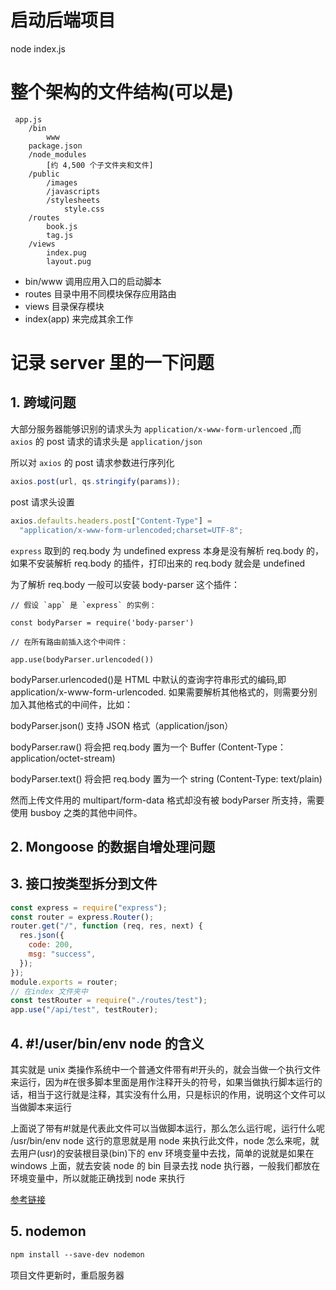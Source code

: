 <!--
 * @Author: Mia
 * @Date: 2021-11-05 15:18:25
 * @LastEditors: Please set LastEditors
 * @LastEditTime: 2022-04-27 13:29:35
 * @Description: server 基于 Express 框架搭建的服务器
-->

# 启动后端项目

node index.js

# 整个架构的文件结构(可以是)

```
 app.js
    /bin
        www
    package.json
    /node_modules
        [约 4,500 个子文件夹和文件]
    /public
        /images
        /javascripts
        /stylesheets
            style.css
    /routes
        book.js
        tag.js
    /views
        index.pug
        layout.pug
```
- bin/www 调用应用入口的启动脚本
- routes 目录中用不同模块保存应用路由
- views 目录保存模块
- index(app) 来完成其余工作


# 记录 server 里的一下问题

## 1. 跨域问题

大部分服务器能够识别的请求头为 `application/x-www-form-urlencoed` ,而 `axios` 的 post 请求的请求头是 `application/json`

所以对 `axios` 的 post 请求参数进行序列化

```javascript
axios.post(url, qs.stringify(params));
```

post 请求头设置

```javascript
axios.defaults.headers.post["Content-Type"] =
  "application/x-www-form-urlencoded;charset=UTF-8";
```

`express` 取到的 req.body 为 undefined
express 本身是没有解析 req.body 的，如果不安装解析 req.body 的插件，打印出来的 req.body 就会是 undefined

为了解析 req.body 一般可以安装 body-parser 这个插件：

```
// 假设 `app` 是 `express` 的实例：

const bodyParser = require('body-parser')

// 在所有路由前插入这个中间件：

app.use(bodyParser.urlencoded())
```

bodyParser.urlencoded()是 HTML 中默认的查询字符串形式的编码,即 application/x-www-form-urlencoded. 如果需要解析其他格式的，则需要分别加入其他格式的中间件，比如：

bodyParser.json() 支持 JSON 格式（application/json）

bodyParser.raw() 将会把 req.body 置为一个 Buffer (Content-Type：application/octet-stream)

bodyParser.text() 将会把 req.body 置为一个 string (Content-Type: text/plain)

然而上传文件用的 multipart/form-data 格式却没有被 bodyParser 所支持，需要使用 busboy 之类的其他中间件。

## 2. Mongoose 的数据自增处理问题

## 3. 接口按类型拆分到文件

```javascript
const express = require("express");
const router = express.Router();
router.get("/", function (req, res, next) {
  res.json({
    code: 200,
    msg: "success",
  });
});
module.exports = router;
// 在index 文件夹中
const testRouter = require("./routes/test");
app.use("/api/test", testRouter);
```

## 4. #!/user/bin/env node 的含义

其实就是 unix 类操作系统中一个普通文件带有#!开头的，就会当做一个执行文件来运行，因为#在很多脚本里面是用作注释开头的符号，如果当做执行脚本运行的话，相当于这行就是注释，其实没有什么用，只是标识的作用，说明这个文件可以当做脚本来运行

上面说了带有#!就是代表此文件可以当做脚本运行，那么怎么运行呢，运行什么呢
/usr/bin/env node 这行的意思就是用 node 来执行此文件，node 怎么来呢，就去用户(usr)的安装根目录(bin)下的 env 环境变量中去找，简单的说就是如果在 windows 上面，就去安装 node 的 bin 目录去找 node 执行器，一般我们都放在环境变量中，所以就能正确找到 node 来执行

[参考链接](https://www.jianshu.com/p/322dbb06f9ef)

## 5. nodemon

```txt
npm install --save-dev nodemon
```

项目文件更新时，重启服务器
